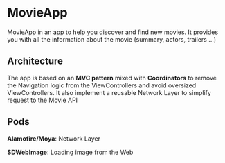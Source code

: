 # MovieApp

MovieApp in an app to help you discover and find new movies. It provides you with all the information about the movie (summary, actors, trailers ...)

## Architecture

The app is based on an **MVC pattern** mixed with **Coordinators** to remove the Navigation logic from the ViewControllers and avoid oversized ViewControllers. It also implement a reusable Network Layer to simplify request to the Movie API   

## Pods

**Alamofire/Moya**: Network Layer

**SDWebImage**: Loading image from the Web
